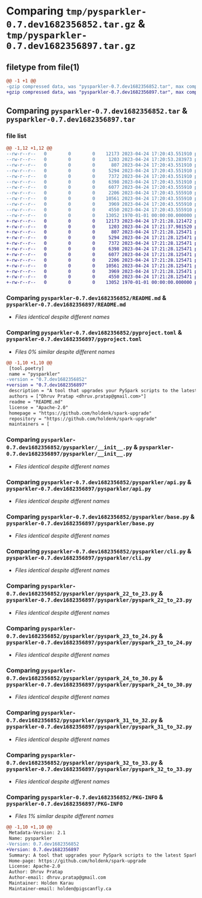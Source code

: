 # Comparing `tmp/pysparkler-0.7.dev1682356852.tar.gz` & `tmp/pysparkler-0.7.dev1682356897.tar.gz`

## filetype from file(1)

```diff
@@ -1 +1 @@
-gzip compressed data, was "pysparkler-0.7.dev1682356852.tar", max compression
+gzip compressed data, was "pysparkler-0.7.dev1682356897.tar", max compression
```

## Comparing `pysparkler-0.7.dev1682356852.tar` & `pysparkler-0.7.dev1682356897.tar`

### file list

```diff
@@ -1,12 +1,12 @@
--rw-r--r--   0        0        0    12173 2023-04-24 17:20:43.551910 pysparkler-0.7.dev1682356852/README.md
--rw-r--r--   0        0        0     1203 2023-04-24 17:20:53.283973 pysparkler-0.7.dev1682356852/pyproject.toml
--rw-r--r--   0        0        0      807 2023-04-24 17:20:43.551910 pysparkler-0.7.dev1682356852/pysparkler/__init__.py
--rw-r--r--   0        0        0     5294 2023-04-24 17:20:43.551910 pysparkler-0.7.dev1682356852/pysparkler/api.py
--rw-r--r--   0        0        0     7372 2023-04-24 17:20:43.551910 pysparkler-0.7.dev1682356852/pysparkler/base.py
--rw-r--r--   0        0        0     6398 2023-04-24 17:20:43.551910 pysparkler-0.7.dev1682356852/pysparkler/cli.py
--rw-r--r--   0        0        0     6077 2023-04-24 17:20:43.555910 pysparkler-0.7.dev1682356852/pysparkler/pyspark_22_to_23.py
--rw-r--r--   0        0        0     2206 2023-04-24 17:20:43.555910 pysparkler-0.7.dev1682356852/pysparkler/pyspark_23_to_24.py
--rw-r--r--   0        0        0    10561 2023-04-24 17:20:43.555910 pysparkler-0.7.dev1682356852/pysparkler/pyspark_24_to_30.py
--rw-r--r--   0        0        0     3969 2023-04-24 17:20:43.555910 pysparkler-0.7.dev1682356852/pysparkler/pyspark_31_to_32.py
--rw-r--r--   0        0        0     4550 2023-04-24 17:20:43.555910 pysparkler-0.7.dev1682356852/pysparkler/pyspark_32_to_33.py
--rw-r--r--   0        0        0    13052 1970-01-01 00:00:00.000000 pysparkler-0.7.dev1682356852/PKG-INFO
+-rw-r--r--   0        0        0    12173 2023-04-24 17:21:28.121472 pysparkler-0.7.dev1682356897/README.md
+-rw-r--r--   0        0        0     1203 2023-04-24 17:21:37.981520 pysparkler-0.7.dev1682356897/pyproject.toml
+-rw-r--r--   0        0        0      807 2023-04-24 17:21:28.125471 pysparkler-0.7.dev1682356897/pysparkler/__init__.py
+-rw-r--r--   0        0        0     5294 2023-04-24 17:21:28.125471 pysparkler-0.7.dev1682356897/pysparkler/api.py
+-rw-r--r--   0        0        0     7372 2023-04-24 17:21:28.125471 pysparkler-0.7.dev1682356897/pysparkler/base.py
+-rw-r--r--   0        0        0     6398 2023-04-24 17:21:28.125471 pysparkler-0.7.dev1682356897/pysparkler/cli.py
+-rw-r--r--   0        0        0     6077 2023-04-24 17:21:28.125471 pysparkler-0.7.dev1682356897/pysparkler/pyspark_22_to_23.py
+-rw-r--r--   0        0        0     2206 2023-04-24 17:21:28.125471 pysparkler-0.7.dev1682356897/pysparkler/pyspark_23_to_24.py
+-rw-r--r--   0        0        0    10561 2023-04-24 17:21:28.125471 pysparkler-0.7.dev1682356897/pysparkler/pyspark_24_to_30.py
+-rw-r--r--   0        0        0     3969 2023-04-24 17:21:28.125471 pysparkler-0.7.dev1682356897/pysparkler/pyspark_31_to_32.py
+-rw-r--r--   0        0        0     4550 2023-04-24 17:21:28.125471 pysparkler-0.7.dev1682356897/pysparkler/pyspark_32_to_33.py
+-rw-r--r--   0        0        0    13052 1970-01-01 00:00:00.000000 pysparkler-0.7.dev1682356897/PKG-INFO
```

### Comparing `pysparkler-0.7.dev1682356852/README.md` & `pysparkler-0.7.dev1682356897/README.md`

 * *Files identical despite different names*

### Comparing `pysparkler-0.7.dev1682356852/pyproject.toml` & `pysparkler-0.7.dev1682356897/pyproject.toml`

 * *Files 0% similar despite different names*

```diff
@@ -1,10 +1,10 @@
 [tool.poetry]
 name = "pysparkler"
-version = "0.7.dev1682356852"
+version = "0.7.dev1682356897"
 description = "A tool that upgrades your PySpark scripts to the latest Spark version as per Spark migration Guideline"
 authors = ["Dhruv Pratap <dhruv.pratap@gmail.com>"]
 readme = "README.md"
 license = "Apache-2.0"
 homepage = "https://github.com/holdenk/spark-upgrade"
 repository = "https://github.com/holdenk/spark-upgrade"
 maintainers = [
```

### Comparing `pysparkler-0.7.dev1682356852/pysparkler/__init__.py` & `pysparkler-0.7.dev1682356897/pysparkler/__init__.py`

 * *Files identical despite different names*

### Comparing `pysparkler-0.7.dev1682356852/pysparkler/api.py` & `pysparkler-0.7.dev1682356897/pysparkler/api.py`

 * *Files identical despite different names*

### Comparing `pysparkler-0.7.dev1682356852/pysparkler/base.py` & `pysparkler-0.7.dev1682356897/pysparkler/base.py`

 * *Files identical despite different names*

### Comparing `pysparkler-0.7.dev1682356852/pysparkler/cli.py` & `pysparkler-0.7.dev1682356897/pysparkler/cli.py`

 * *Files identical despite different names*

### Comparing `pysparkler-0.7.dev1682356852/pysparkler/pyspark_22_to_23.py` & `pysparkler-0.7.dev1682356897/pysparkler/pyspark_22_to_23.py`

 * *Files identical despite different names*

### Comparing `pysparkler-0.7.dev1682356852/pysparkler/pyspark_23_to_24.py` & `pysparkler-0.7.dev1682356897/pysparkler/pyspark_23_to_24.py`

 * *Files identical despite different names*

### Comparing `pysparkler-0.7.dev1682356852/pysparkler/pyspark_24_to_30.py` & `pysparkler-0.7.dev1682356897/pysparkler/pyspark_24_to_30.py`

 * *Files identical despite different names*

### Comparing `pysparkler-0.7.dev1682356852/pysparkler/pyspark_31_to_32.py` & `pysparkler-0.7.dev1682356897/pysparkler/pyspark_31_to_32.py`

 * *Files identical despite different names*

### Comparing `pysparkler-0.7.dev1682356852/pysparkler/pyspark_32_to_33.py` & `pysparkler-0.7.dev1682356897/pysparkler/pyspark_32_to_33.py`

 * *Files identical despite different names*

### Comparing `pysparkler-0.7.dev1682356852/PKG-INFO` & `pysparkler-0.7.dev1682356897/PKG-INFO`

 * *Files 1% similar despite different names*

```diff
@@ -1,10 +1,10 @@
 Metadata-Version: 2.1
 Name: pysparkler
-Version: 0.7.dev1682356852
+Version: 0.7.dev1682356897
 Summary: A tool that upgrades your PySpark scripts to the latest Spark version as per Spark migration Guideline
 Home-page: https://github.com/holdenk/spark-upgrade
 License: Apache-2.0
 Author: Dhruv Pratap
 Author-email: dhruv.pratap@gmail.com
 Maintainer: Holden Karau
 Maintainer-email: holden@pigscanfly.ca
```

